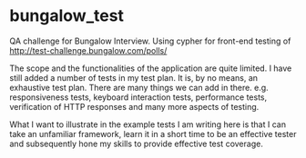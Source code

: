 # bungalow_test
QA challenge for Bungalow Interview. Using cypher for front-end testing of http://test-challenge.bungalow.com/polls/

The scope and the functionalities of the application are quite limited. I have still added a number of tests in my test plan. It is, by no means, an exhaustive test plan. There are many things we can add in there. e.g. responsiveness tests, keyboard interaction tests, performance tests, verification of HTTP responses and many more aspects of testing.

What I want to illustrate in the example tests I am writing here is that I can take an unfamiliar framework, learn it in a short time to be an effective tester and subsequently hone my skills to provide effective test coverage. 

